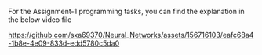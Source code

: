 For the Assignment-1 programming tasks, you can find the explanation in the below video file





https://github.com/sxa69370/Neural_Networks/assets/156716103/eafc68a4-1b8e-4e09-833d-edd5780c5da0

